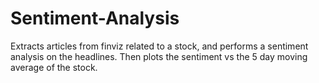 # Sentiment-Analysis

Extracts articles from finviz related to a stock, and performs a sentiment analysis on the headlines. Then plots the sentiment vs the 5 day moving average of the stock.
